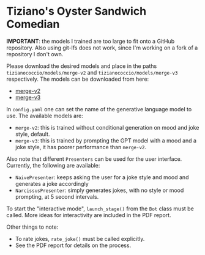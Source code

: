 # Tiziano's Oyster Sandwich Comedian

**IMPORTANT**: the models I trained are too large to fit onto a GitHub repository. Also using git-lfs does not work, since I'm working on a fork of a repository I don't own.

Please download the desired models and place in the paths `tizianococcio/models/merge-v2` and `tizianococcio/models/merge-v3` respectively. The models can be downloaded from here:
- [merge-v2](https://drive.google.com/drive/folders/1-OFE6e4Ovw4r6dD26qMzUex1bQ0jmh8v?usp=sharing)
- [merge-v3](https://drive.google.com/drive/folders/1_R_haV4shSJcJFk9KfJUBvsbzxAnQLbY?usp=sharing)

In `config.yaml` one can set the name of the generative language model to use. The available models are:
- `merge-v2`: this is trained without conditional generation on mood and joke style, default.
- `merge-v3`: this is trained by prompting the GPT model with a mood and a joke style, it has poorer performance than `merge-v2`.

Also note that different `Presenters` can be used for the user interface. Currently, the following are available:
- `NaivePresenter`: keeps asking the user for a joke style and mood and generates a joke accordingly
- `NarcissusPresenter`: simply generates jokes, with no style or mood prompting, at 5 second intervals.

To start the "interactive mode", `launch_stage()` from the `Bot` class must be called. More ideas for interactivity are included in the PDF report.

Other things to note:
- To rate jokes, `rate_joke()` must be called explicitly.
- See the PDF report for details on the process.
